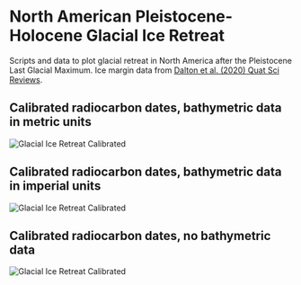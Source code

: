 # North American Pleistocene-Holocene Glacial Ice Retreat
Scripts and data to plot glacial retreat in North America after the Pleistocene Last Glacial Maximum. Ice margin data from [Dalton et al. (2020) Quat Sci Reviews](https://doi.org/10.1016/j.quascirev.2020.106223). 

## Calibrated radiocarbon dates, bathymetric data in metric units
![Glacial Ice Retreat Calibrated](./plots/calibratedDates_seaLevel/glacialFrontAnimation_resize.gif)

## Calibrated radiocarbon dates, bathymetric data in imperial units
![Glacial Ice Retreat Calibrated](./plots/calibratedDates_seaLevel_imperial/glacialFrontAnimation_resize.gif)

## Calibrated radiocarbon dates, no bathymetric data
![Glacial Ice Retreat Calibrated](./plots/calibratedDates/glacialFrontAnimation.gif)
